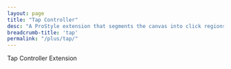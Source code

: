 ```yaml
---
layout: page
title: "Tap Controller"
desc: "A ProStyle extension that segments the canvas into click regions that control playback with custom mouse cursors."
breadcrumb-title: 'tap'
permalink: "/plus/tap/"
---
```


<p class="teaser" markdown="1">
Tap Controller Extension
</p>